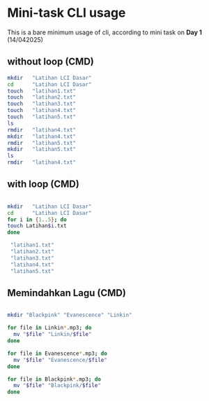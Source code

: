 # Mini-task CLI usage

This is a bare minimum usage of cli, according to mini task on **Day 1** (14/042025)

## without loop (CMD)

```bash
mkdir   "Latihan LCI Dasar"
cd      "Latihan LCI Dasar"
touch   "latihan1.txt"
touch   "latihan2.txt"
touch   "latihan3.txt"
touch   "latihan4.txt"
touch   "latihan5.txt"
ls
rmdir   "latihan4.txt"
mkdir   "latihan4.txt"
rmdir   "latihan5.txt"
mkdir   "latihan5.txt"
ls
rmdir   "latihan4.txt"

```

## with loop (CMD)

```bash

mkdir   "Latihan LCI Dasar"
cd      "Latihan LCI Dasar"
for i in {1..5}; do
touch Latihan$i.txt
done

 "latihan1.txt"
 "latihan2.txt"
 "latihan3.txt"
 "latihan4.txt"
 "latihan5.txt"

```

## Memindahkan Lagu (CMD)

```bash

mkdir "Blackpink" "Evanescence" "Linkin"

for file in Linkin*.mp3; do
  mv "$file" "Linkin/$file"
done

for file in Evanescence*.mp3; do
  mv "$file" "Evanescence/$file"
done

for file in Blackpink*.mp3; do
  mv "$file" "Blackpink/$file"
done


```
